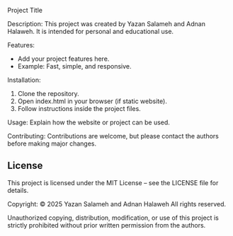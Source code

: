 Project Title

Description:
This project was created by Yazan Salameh and Adnan Halaweh. It is intended for personal and educational use.

Features:
- Add your project features here.
- Example: Fast, simple, and responsive.

Installation:
1. Clone the repository.
2. Open index.html in your browser (if static website).
3. Follow instructions inside the project files.

Usage:
Explain how the website or project can be used.

Contributing:
Contributions are welcome, but please contact the authors before making major changes.

## License
This project is licensed under the MIT License – see the LICENSE file for details.

Copyright:
© 2025 Yazan Salameh and Adnan Halaweh
All rights reserved.

Unauthorized copying, distribution, modification, or use of this project is strictly prohibited without prior written permission from the authors.
